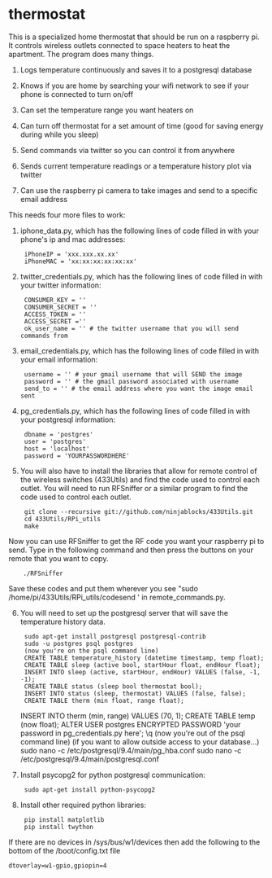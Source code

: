 # thermostat

This is a specialized home thermostat that should be run on a raspberry pi.  It controls wireless outlets connected to space heaters to heat the apartment.  The program does many things.

1) Logs temperature continuously and saves it to a postgresql database

2) Knows if you are home by searching your wifi network to see if your phone is connected to turn on/off

3) Can set the temperature range you want heaters on

4) Can turn off thermostat for a set amount of time (good for saving energy during while you sleep)

5) Send commands via twitter so you can control it from anywhere

6) Sends current temperature readings or a temperature history plot via twitter

7) Can use the raspberry pi camera to take images and send to a specific email address

This needs four more files to work:

1) iphone_data.py, which has the following lines of code filled in with your phone's ip and mac addresses:

        iPhoneIP = 'xxx.xxx.xx.xx'
        iPhoneMAC = 'xx:xx:xx:xx:xx:xx'

2) twitter_credentials.py, which has the following lines of code filled in with your twitter information:

        CONSUMER_KEY = ''
        CONSUMER_SECRET = ''
        ACCESS_TOKEN = ''
        ACCESS_SECRET =''
        ok_user_name = '' # the twitter username that you will send commands from

3) email_credentials.py, which has the following lines of code filled in with your email information:

        username = '' # your gmail username that will SEND the image
        password = '' # the gmail password associated with username
        send_to = '' # the email address where you want the image email sent

4) pg_credentials.py, which has the following lines of code filled in with your postgresql information:

        dbname = 'postgres'
        user = 'postgres'
        host = 'localhost'
        password = 'YOURPASSWORDHERE'

5) You will also have to install the libraries that allow for remote control of the wireless switches (433Utils) and find the code used to control each outlet.  You will need to run RFSniffer or a similar program to find the code used to control each outlet.

        git clone --recursive git://github.com/ninjablocks/433Utils.git
        cd 433Utils/RPi_utils
        make
	
Now you can use RFSniffer to get the RF code you want your raspberry pi to send.  Type in the following command and then press the buttons on your remote that you want to copy.

        ./RFSniffer

Save these codes and put them wherever you see "sudo /home/pi/433Utils/RPi_utils/codesend ' in remote_commands.py.


6) You will need to set up the postgresql server that will save the temperature history data.

        sudo apt-get install postgresql postgresql-contrib
        sudo -u postgres psql postgres
        (now you're on the psql command line)
        CREATE TABLE temperature_history (datetime timestamp, temp float);
        CREATE TABLE sleep (active bool, startHour float, endHour float);
        INSERT INTO sleep (active, startHour, endHour) VALUES (false, -1, -1);
        CREATE TABLE status (sleep bool thermostat bool);
        INSERT INTO status (sleep, thermostat) VALUES (false, false);
        CREATE TABLE therm (min float, range float);
	INSERT INTO therm (min, range) VALUES (70, 1);
        CREATE TABLE temp (now float);
        ALTER USER postgres ENCRYPTED PASSWORD 'your password in pg_credentials.py here';
        \q
        (now you're out of the psql command line)
	(if you want to allow outside access to your database...)
        sudo nano -c /etc/postgresql/9.4/main/pg_hba.conf
        sudo nano -c /etc/postgresql/9.4/main/postgresql.conf


7) Install psycopg2 for python postgresql communication:

        sudo apt-get install python-psycopg2
	
8) Install other required python libraries:

        pip install matplotlib
        pip install twython
	
If there are no devices in /sys/bus/w1/devices then add the following to the bottom of the /boot/config.txt file
        
	dtoverlay=w1-gpio,gpiopin=4

